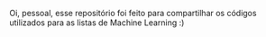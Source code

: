 Oi, pessoal, esse repositório foi feito para compartilhar os códigos utilizados para as listas de Machine Learning :)

